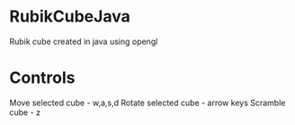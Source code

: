 # RubikCubeJava
Rubik cube created in java using opengl

# Controls
Move selected cube - w,a,s,d
Rotate selected cube - arrow keys
Scramble cube - z
